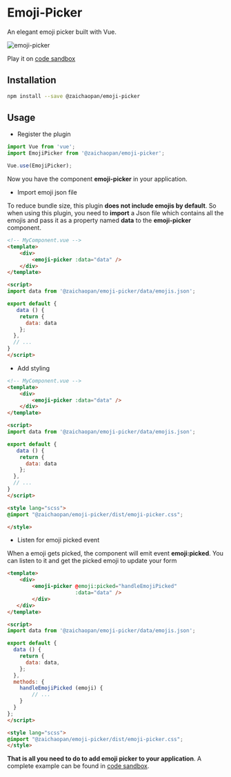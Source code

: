 # Emoji-Picker

An elegant emoji picker built with Vue.

![emoji-picker](https://github.com/zaichaopan/emoji-picker/blob/master/emoji-picker.png?raw=true "emoji picker image")

Play it on [code sandbox]()

## Installation

```bash
npm install --save @zaichaopan/emoji-picker
```

## Usage

* Register the plugin

```js
import Vue from 'vue';
import EmojiPicker from '@zaichaopan/emoji-picker';

Vue.use(EmojiPicker);
```

Now you have the component __emoji-picker__ in your application.

* Import emoji json file

To reduce bundle size, this plugin __does not include emojis by default__. So when using this plugin, you need to __import__ a Json file which contains all the emojis and pass it as a property named __data__ to the __emoji-picker__ component.

```html
<!-- MyComponent.vue -->
<template>
    <div>
        <emoji-picker :data="data" />
    </div>
</template>

<script>
import data from '@zaichaopan/emoji-picker/data/emojis.json';

export default {
   data () {
    return {
      data: data
    };
  },
  // ...
}
</script>
```

* Add styling

```html
<!-- MyComponent.vue -->
<template>
    <div>
        <emoji-picker :data="data" />
    </div>
</template>

<script>
import data from '@zaichaopan/emoji-picker/data/emojis.json';

export default {
   data () {
    return {
      data: data
    };
  },
  // ...
}
</script>

<style lang="scss">
@import "@zaichaopan/emoji-picker/dist/emoji-picker.css";

</style>
```

* Listen for emoji picked event

When a emoji gets picked, the component will emit event __emoji:picked__. You can listen to it and get the picked emoji to update your form

```html
<template>
    <div>
        <emoji-picker @emoji:picked="handleEmojiPicked"
                      :data="data" />
        </div>
   </div>
</template>

<script>
import data from '@zaichaopan/emoji-picker/data/emojis.json';

export default {
  data () {
    return {
      data: data,
    };
  },
  methods: {
    handleEmojiPicked (emoji) {
        // ...
    }
  }
};
</script>

<style lang="scss">
@import "@zaichaopan/emoji-picker/dist/emoji-picker.css";
</style>
```

__That is all you need to do to add emoji picker to your application__. A complete example can be found in [code sandbox]().
